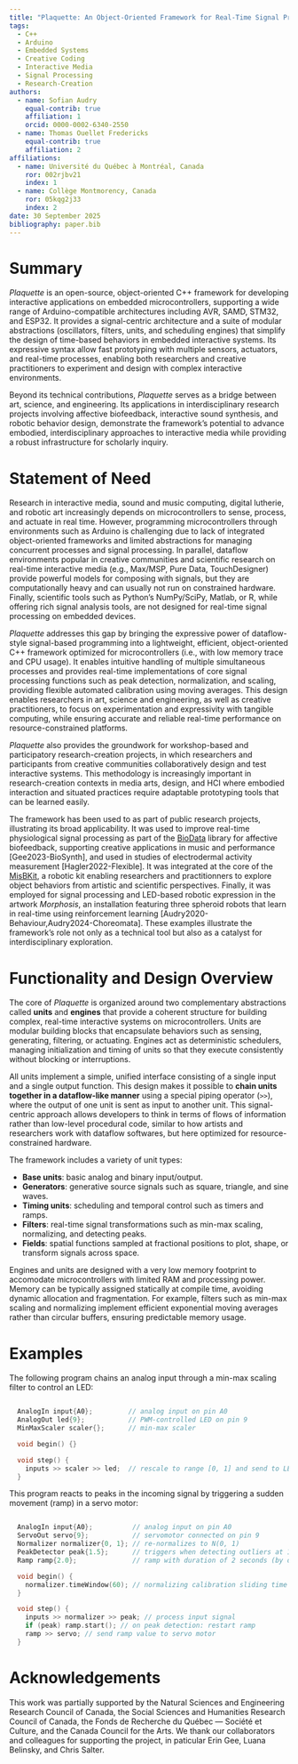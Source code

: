 ```yaml
---
title: "Plaquette: An Object-Oriented Framework for Real-Time Signal Processing on Microcontrollers"
tags:
  - C++
  - Arduino
  - Embedded Systems
  - Creative Coding
  - Interactive Media
  - Signal Processing
  - Research-Creation
authors:
  - name: Sofian Audry
    equal-contrib: true
    affiliation: 1
    orcid: 0000-0002-6340-2550
  - name: Thomas Ouellet Fredericks
    equal-contrib: true
    affiliation: 2
affiliations:
  - name: Université du Québec à Montréal, Canada
    ror: 002rjbv21
    index: 1
  - name: Collège Montmorency, Canada
    ror: 05kqg2j33
    index: 2
date: 30 September 2025
bibliography: paper.bib
---
```


# Summary

*Plaquette* is an open-source, object-oriented C++ framework for developing interactive applications on
embedded microcontrollers, supporting a wide range of Arduino-compatible architectures including AVR,
SAMD, STM32, and ESP32. It provides a signal-centric architecture and a suite of modular abstractions
(oscillators, filters, units, and scheduling engines) that simplify the design of
time-based behaviors in embedded interactive systems. Its expressive syntax allow fast prototyping with multiple
sensors, actuators, and real-time processes, enabling both researchers and creative practitioners to experiment
and design with complex interactive environments.

Beyond its technical contributions, *Plaquette* serves as a bridge between art, science, and engineering. Its applications
in interdisciplinary research projects involving affective biofeedback, interactive sound synthesis, and robotic behavior design,
demonstrate the framework’s potential to advance embodied, interdisciplinary approaches to interactive media while
providing a robust infrastructure for scholarly inquiry.

# Statement of Need

Research in interactive media, sound and music computing, digital lutherie, and robotic art
increasingly depends on microcontrollers to sense, process, and actuate in real
time. However, programming microcontrollers through environments such as Arduino is
challenging due to lack of integrated object-oriented frameworks and limited abstractions for
managing concurrent processes and signal processing. In parallel,
dataflow environments popular in creative communities and scientific research on real-time interactive media
(e.g., Max/MSP, Pure Data, TouchDesigner) provide powerful models for composing with signals, but they are computationally heavy and
can usually not run on constrained hardware. Finally, scientific tools such as Python’s NumPy/SciPy, Matlab, or R, while
offering rich signal analysis tools, are not designed for real-time signal processing on embedded devices.

*Plaquette* addresses this gap by bringing the expressive power of dataflow-style signal-based
programming into a lightweight, efficient, object-oriented C++ framework optimized for
microcontrollers (i.e., with low memory trace and CPU usage). It enables intuitive handling of multiple simultaneous processes and provides
real-time implementations of core signal processing functions such as peak detection, normalization, and
scaling, providing flexible automated calibration using moving averages. This
design enables researchers in art, science and engineering, as well as creative practitioners, to focus on
experimentation and expressivity with tangible computing, while ensuring accurate and reliable real-time performance on
resource-constrained platforms.

*Plaquette* also provides the groundwork for workshop-based and participatory research-creation projects,
in which researchers and participants from creative communities collaboratively design and test interactive systems.
This methodology is increasingly important in research-creation contexts in media arts, design, and HCI where embodied interaction
and situated practices require adaptable prototyping tools that can be learned easily.

The framework has been used to as part of public research projects, illustrating its broad applicability. It was
used to improve real-time physiological signal processing as part of the [BioData](https://github.com/eringee/BioData)
library for affective biofeedback, supporting creative applications in music and performance [Gee2023-BioSynth], and used in
studies of electrodermal activity measurement [Hagler2022-Flexible]. It was integrated at the core of the
[MisBKit](https://misbkit.ensadlab.fr), a robotic kit enabling researchers and practitionners to explore object behaviors
from artistic and scientific perspectives. Finally, it was employed for signal processing and LED-based robotic expression in the
artwork *Morphosis*, an installation featuring three spheroid robots that learn in real-time using reinforcement learning
[Audry2020-Behaviour,Audry2024-Choreomata]. These examples illustrate the framework’s role not only as a technical tool but also
as a catalyst for interdisciplinary exploration.

# Functionality and Design Overview

The core of *Plaquette* is organized around two complementary abstractions called **units** and **engines** that provide a coherent structure
for building complex, real-time interactive systems on microcontrollers. Units are modular building blocks that
encapsulate behaviors such as sensing, generating, filtering, or actuating. Engines act as deterministic schedulers, managing initialization and timing of units
so that they execute consistently without blocking or interruptions.

All units implement a simple, unified interface consisting of a single input and a single output
function. This design makes it possible to **chain units together in a dataflow-like manner** using a
special piping operator (``>>``), where the output of one unit is sent as input to another unit. This signal-centric approach allows developers
to think in terms of flows of information rather than low-level procedural code, similar to how
artists and researchers work with dataflow softwares, but here optimized for resource-constrained
hardware.

The framework includes a variety of unit types:

- **Base units**: basic analog and binary input/output.
- **Generators**: generative source signals such as square, triangle, and sine waves.
- **Timing units**: scheduling and temporal control such as timers and ramps.
- **Filters**: real-time signal transformations such as min-max scaling, normalizing, and detecting peaks.
- **Fields**: spatial functions sampled at fractional positions to plot, shape, or transform signals across space.

Engines and units are designed with a very low memory footprint to accomodate
microcontrollers with limited RAM and processing power. Memory can be typically assigned
statically at compile time, avoiding dynamic allocation and fragmentation. For example, filters such
as min-max scaling and normalizing implement efficient exponential moving averages
rather than circular buffers, ensuring predictable memory usage.

# Examples

The following program chains an analog input through a min-max scaling filter to control an LED:

```cpp

  AnalogIn input{A0};         // analog input on pin A0
  AnalogOut led{9};           // PWM-controlled LED on pin 9
  MinMaxScaler scaler{};      // min-max scaler

  void begin() {}

  void step() {
    inputs >> scaler >> led;  // rescale to range [0, 1] and send to LED
  }
```

This program reacts to peaks in the incoming signal by triggering a sudden movement (ramp) in a servo motor:

```cpp

  AnalogIn input{A0};          // analog input on pin A0
  ServoOut servo{9};           // servomotor connected on pin 9
  Normalizer normalizer{0, 1}; // re-normalizes to N(0, 1)
  PeakDetector peak{1.5};      // triggers when detecting outliers at 1.5 stddev
  Ramp ramp{2.0};              // ramp with duration of 2 seconds (by default: ramps from 0 to 1)

  void begin() {
    normalizer.timeWindow(60); // normalizing calibration sliding time window: 60 seconds
  }

  void step() {
    inputs >> normalizer >> peak; // process input signal
    if (peak) ramp.start(); // on peak detection: restart ramp
    ramp >> servo; // send ramp value to servo motor
  }
```

# Acknowledgements

This work was partially supported by the Natural Sciences and Engineering Research Council of Canada, the
Social Sciences and Humanities Research Council of Canada, the Fonds de Recherche du Québec — Société et Culture,
and the Canada Council for the Arts. We thank our collaborators and colleagues for supporting the project, in
paticular Erin Gee, Luana Belinsky, and Chris Salter.
